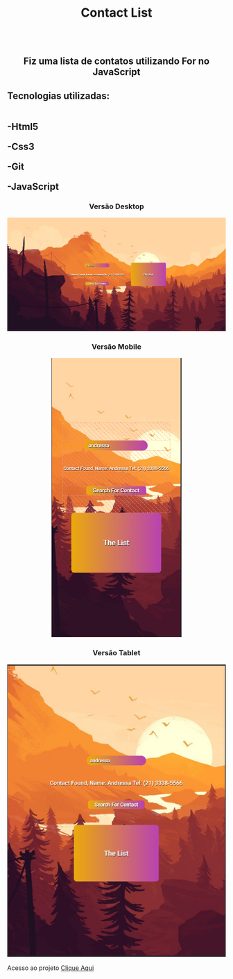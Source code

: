 <h1 align="center"> Contact List </h1>
<br>
<br>
<h2 align="center">Fiz uma lista de contatos utilizando For no JavaScript</h2>

<h2>Tecnologias utilizadas:
 <br> <br>
  <p>-Html5</p>
  <p>-Css3</p>
  <p>-Git</p>
  <p>-JavaScript</p>
</h2>

<h3 align="center"> Versão Desktop</h3>

<img src="https://github.com/EvertonDepla/Contact-List/blob/master/assets/contactlistDesktop.PNG?raw=true" alt="print-site1">

<h3 align="center"> Versão Mobile</h3>

<div align="center">

<img src="https://github.com/EvertonDepla/Contact-List/blob/master/assets/contactlistMobile.PNG?raw=true" alt="print-site2" width="300px">

</div>

 <h3 align="center"> Versão Tablet</h3>

<div align="center">
 
<img src="https://github.com/EvertonDepla/Contact-List/blob/master/assets/contactlistTablet.PNG?raw=true" margin-left="200px">

 </div>
 
 <p>

  Acesso ao projeto <a href="https://evertondepla.github.io/Contact-List/">Clique Aqui <a>
  
 </p>
